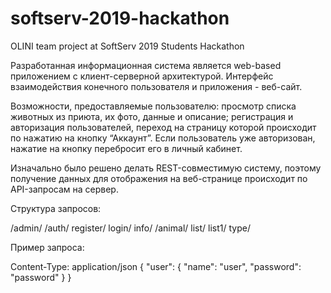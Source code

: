 # softserv-2019-hackathon
OLINI team project at SoftServ 2019 Students Hackathon

Разработанная информационная система является web-based приложением с клиент-серверной архитектурой. Интерфейс взаимодействия конечного пользователя и приложения - веб-сайт.

Возможности, предоставляемые пользователю:
просмотр списка животных из приюта, их фото, данные и описание;
регистрация и авторизация пользователей, переход на страницу которой происходит по нажатию на кнопку “Аккаунт”. Если пользователь уже авторизован, нажатие на кнопку перебросит его в личный кабинет.

Изначально было решено делать REST-совместимую систему, поэтому получение данных для отображения на веб-странице происходит по API-запросам на сервер.

Структура запросов:

/admin/
/auth/	register/
	login/
	info/
/animal/
	list/
	list1/
	type/

Пример запроса:

Content-Type: application/json
{
    "user": 
    {
        "name": "user",
        "password": "password"
    }
}


